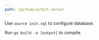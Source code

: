```yaml
---
path: /github/sitbit-server
---
```

Use `source init.sql` to configure database.

Run `go build -o [output]` to compile.
